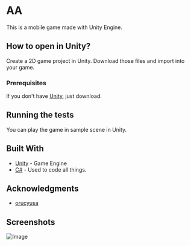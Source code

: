 # AA

This is a mobile game made with Unity Engine.

## How to open in Unity?

Create a 2D game project in Unity. Download those files and import into your game.

### Prerequisites

If you don't have [Unity](https://unity3d.com/get-unity/download), just download. 

## Running the tests

You can play the game in sample scene in Unity.

## Built With

* [Unity](https://unity.com/) - Game Engine
* [C#]() - Used to code all things.

## Acknowledgments

* [orucyusa](https://github.com/orucyusa)


## Screenshots

![Image](https://orucyusa.github.io/aa/aa-oyunu-ekran.png)

